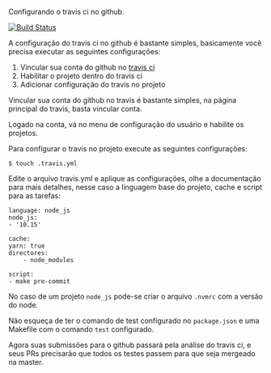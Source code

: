 Configurando o travis ci no github.

[![Build Status](https://travis-ci.org/ozeas/setting-up-travis-ci.svg?branch=master)](https://travis-ci.org/ozeas/setting-up-travis-ci)

A configuração do travis ci no github é bastante simples, basicamente você precisa executar as seguintes configurações:

 1. Vincular sua conta do github no [travis ci](https://travis-ci.org/)
 2. Habilitar o projeto dentro do travis ci
 3. Adicionar configuração do travis no projeto
 
 Vincular sua conta do github no travis é bastante simples, na página principal do travis, basta vincular conta.

Logado na conta, vá no menu de configuração do usuário e habilite os projetos.

Para configurar o travis no projeto execute as seguintes configurações:

    $ touch .travis.yml

Edite o arquivo travis.yml e aplique as configurações, olhe a documentação para mais detalhes, nesse caso a linguagem base do projeto, cache e script para as tarefas:

    language: ​node_js
    node_js:
    - '10.15'

    cache:
    yarn: true
    directores:
        - node_modules

    script:
    - make pre-commit

No caso de um projeto `node_js` pode-se criar o arquivo `.nvmrc` com a versão do node.

Não esqueça de ter o comando de test configurado no `package.json` e uma Makefile com o comando `test` configurado.

Agora suas submissões para o github passará pela análise do travis ci, e seus PRs precisarão que todos os testes passem para que seja mergeado na master.